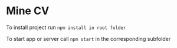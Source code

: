 # Mine CV

To install project run `npm install in root folder`

To start app or server call `npm start` in the corresponding subfolder
